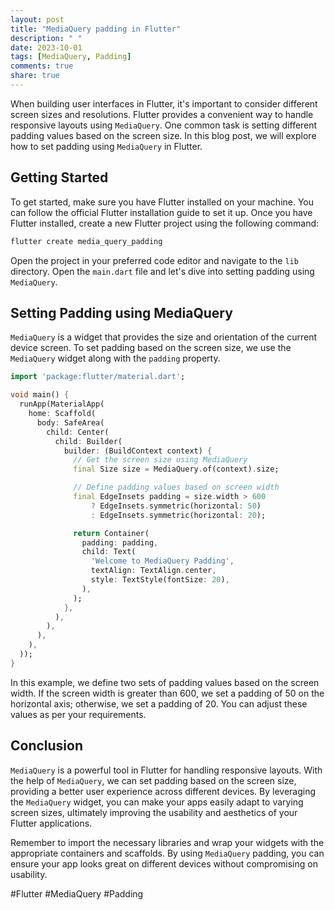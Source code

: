 ```yaml
---
layout: post
title: "MediaQuery padding in Flutter"
description: " "
date: 2023-10-01
tags: [MediaQuery, Padding]
comments: true
share: true
---
```


When building user interfaces in Flutter, it's important to consider different screen sizes and resolutions. Flutter provides a convenient way to handle responsive layouts using `MediaQuery`. One common task is setting different padding values based on the screen size. In this blog post, we will explore how to set padding using `MediaQuery` in Flutter.

## Getting Started

To get started, make sure you have Flutter installed on your machine. You can follow the official Flutter installation guide to set it up. Once you have Flutter installed, create a new Flutter project using the following command:

```bash
flutter create media_query_padding
```

Open the project in your preferred code editor and navigate to the `lib` directory. Open the `main.dart` file and let's dive into setting padding using `MediaQuery`.

## Setting Padding using MediaQuery

`MediaQuery` is a widget that provides the size and orientation of the current device screen. To set padding based on the screen size, we use the `MediaQuery` widget along with the `padding` property.

```dart
import 'package:flutter/material.dart';

void main() {
  runApp(MaterialApp(
    home: Scaffold(
      body: SafeArea(
        child: Center(
          child: Builder(
            builder: (BuildContext context) {
              // Get the screen size using MediaQuery
              final Size size = MediaQuery.of(context).size;

              // Define padding values based on screen width
              final EdgeInsets padding = size.width > 600
                  ? EdgeInsets.symmetric(horizontal: 50)
                  : EdgeInsets.symmetric(horizontal: 20);

              return Container(
                padding: padding,
                child: Text(
                  'Welcome to MediaQuery Padding',
                  textAlign: TextAlign.center,
                  style: TextStyle(fontSize: 20),
                ),
              );
            },
          ),
        ),
      ),
    ),
  ));
}
```

In this example, we define two sets of padding values based on the screen width. If the screen width is greater than 600, we set a padding of 50 on the horizontal axis; otherwise, we set a padding of 20. You can adjust these values as per your requirements.

## Conclusion

`MediaQuery` is a powerful tool in Flutter for handling responsive layouts. With the help of `MediaQuery`, we can set padding based on the screen size, providing a better user experience across different devices. By leveraging the `MediaQuery` widget, you can make your apps easily adapt to varying screen sizes, ultimately improving the usability and aesthetics of your Flutter applications.

Remember to import the necessary libraries and wrap your widgets with the appropriate containers and scaffolds. By using `MediaQuery` padding, you can ensure your app looks great on different devices without compromising on usability.

#Flutter #MediaQuery #Padding
